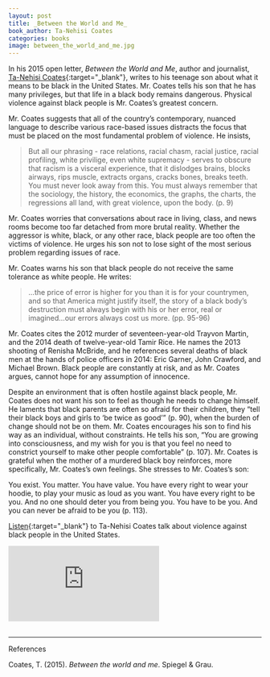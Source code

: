 ```yaml
---
layout: post
title: _Between the World and Me_
book_author: Ta-Nehisi Coates
categories: books
image: between_the_world_and_me.jpg
---
```


In his 2015 open letter, _Between the World and Me_, author and journalist,
[Ta-Nehisi Coates][1]{:target="_blank"}, writes to his teenage son about what it
means to be black in the United States. Mr. Coates tells his son that he has
many privileges, but that life in a black body remains dangerous. Physical violence against black people is Mr. Coates’s greatest concern. 

Mr. Coates suggests that all of the country’s contemporary, nuanced language to describe various race-based issues distracts the focus that must be placed on the most fundamental problem of violence. He insists, 

> But all our phrasing - race relations, racial chasm, racial justice, racial profiling, white privilige, even white supremacy - serves to obscure that racism is a visceral experience, that it dislodges brains, blocks airways, rips muscle, extracts organs, cracks bones, breaks teeth. You must never look away from this. You must always remember that the sociology, the history, the economics, the graphs, the charts, the regressions all land, with great violence, upon the body. (p. 9)

Mr. Coates worries that conversations about race in living, class, and news rooms become too far detached from more brutal reality. Whether the aggressor is white, black, or any other race, black people are too often the victims of violence. He urges his son not to lose sight of the most serious problem regarding issues of race.

Mr. Coates warns his son that black people do not receive the same tolerance as white people.  He writes:

> ...the price of error is higher for you than it is for your countrymen, and so that America might justify itself, the story of a black body’s destruction must always begin with his or her error, real or imagined...our errors always cost us more. (pp. 95-96)

Mr. Coates cites the 2012 murder of seventeen-year-old Trayvon Martin, and the 2014 death of twelve-year-old Tamir Rice. He names the 2013 shooting of Renisha McBride, and he references several deaths of black men at the hands of police officers in 2014: Eric Garner, John Crawford, and Michael Brown. Black people are constantly at risk, and as Mr. Coates argues, cannot hope for any assumption of innocence.

Despite an environment that is often hostile against black people, Mr. Coates does not want his son to feel as though he needs to change himself. He laments that black parents are often so afraid for their children, they “tell their black boys and girls to ‘be twice as good’” (p. 90), when the burden of change should not be on them. Mr. Coates encourages his son to find his way as an individual, without constraints. He tells his son, “You are growing into consciousness, and my wish for you is that you feel no need to constrict yourself to make other people comfortable” (p. 107). Mr. Coates is grateful when the mother of a murdered black boy reinforces, more specifically, Mr. Coates’s own feelings. She stresses to Mr. Coates’s son:

You exist. You matter. You have value. You have every right to wear your hoodie, to play your music as loud as you want. You have every right to be you. And no one should deter you from being you. You have to be you. And you can never be afraid to be you (p. 113).

[Listen][2]{:target="_blank"} to Ta-Nehisi Coates talk about violence against
black people in the United States.

<div class="resp-container">
  <iframe class="resp-iframe" src="https://www.youtube.com/embed/e1Pb1Nqfofc" frameborder="0" allow="accelerometer; autoplay; encrypted-media; gyroscope; picture-in-picture" allowfullscreen></iframe>
</div>

<br>

---
References

Coates, T. (2015). _Between the world and me_. Spiegel & Grau.

[1]: https://ta-nehisicoates.com
[2]: https://www.pbs.org/newshour/show/ta-nehisi-coates-accept-violence-african-americans-normal
